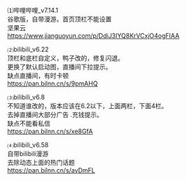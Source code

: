 ⑴哔哩哔哩_v7.14.1<br>
谷歌版，自带漫游。首页顶栏不能设置<br>
坚果云<br>
https://www.jianguoyun.com/p/DdiJ3IYQ8KrVCxjO4ogFIAA

⑵bilibili_v6.22<br>
顶栏和底栏自定义，鸭子改的，修复闪退。<br>
更换了默认启动图，直播间下拉提示。<br>
缺点直播间，有时卡顿 <br>
https://pan.bilnn.cn/s/9pmAHQ



⑶bilibili_v6.8<br>
不知道谁改的，版本应该在6.2以下，上面两栏，下面4栏。<br>
去掉直播间大部分广告 .充钱提示。<br>
缺点不能看私信<br>
https://pan.bilnn.cn/s/xe8GfA

⑷bilibili_v6.58<br>
自带bilibili漫游<br>
去除动态上面的热门话题<br>
https://pan.bilnn.cn/s/avDmFL
